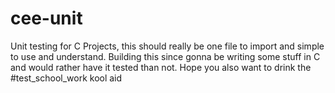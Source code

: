 # cee-unit
Unit testing for C Projects, this should really be one file to import and simple to use and understand. Building this since gonna be writing some stuff in C and would rather have it tested than not. Hope you also want to drink the #test_school_work kool aid
